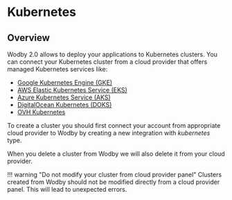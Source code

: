 # Kubernetes

## Overview

Wodby 2.0 allows to deploy your applications to Kubernetes clusters. You can connect your Kubernetes cluster from a cloud provider that offers managed Kubernetes services like:

- [Google Kubernetes Engine (GKE)](../integrations/gcp.md#gke)
- [AWS Elastic Kubernetes Service (EKS)](../integrations/aws.md#eks)
- [Azure Kubernetes Service (AKS)](../integrations/azure.md#aks)
- [DigitalOcean Kubernetes (DOKS)](../integrations/digitalocean.md#doks)
- [OVH Kubernetes](../integrations/ovh.md#kubernetes) 

To create a cluster you should first connect your account from appropriate cloud provider to Wodby by creating a new integration with _kubernetes_ type.

When you delete a cluster from Wodby we will also delete it from your cloud provider. 

!!! warning "Do not modify your cluster from cloud provider panel"
    Clusters created from Wodby should not be modified directly from a cloud provider panel. This will lead to unexpected errors.
